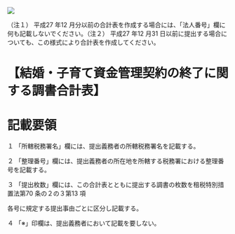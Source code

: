 ![](https://www.nta.go.jp/tmp/5db92b10-e05e-44cc-8b78-912b473bdda4/images/63abf59bbb7c558ee68f3afcda554bce3ab3420dc7125442b5c21b75e93566c2.jpg)

（注１） 平成27 年12 月分以前の合計表を作成する場合には、「法人番号」欄に何も記載しないでください。（注２） 平成27 年12 月31 日以前に提出する場合についても、この様式により合計表を作成してください。

# 【結婚・子育て資金管理契約の終了に関する調書合計表】

# 記載要領

１ 「所轄税務署名」欄には、提出義務者の所轄税務署名を記載する。

２ 「整理番号」欄には、提出義務者の所在地を所轄する税務署における整理番号を記載する。

３ 「提出枚数」欄には、この合計表とともに提出する調書の枚数を租税特別措置法第70 条の２の３第13 項

各号に規定する提出事由ごとに区分し記載する。

４ 「※」印欄は、提出義務者において記載を要しない。